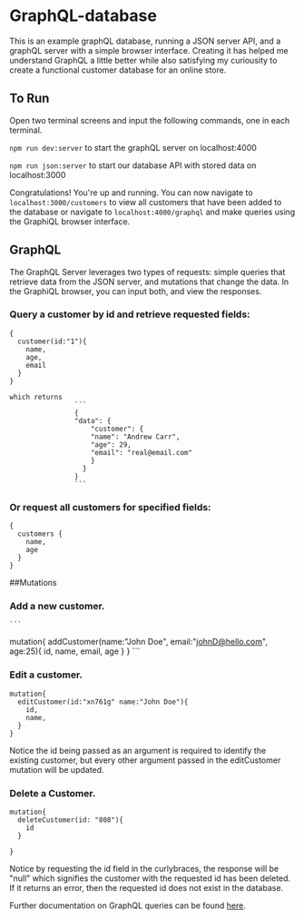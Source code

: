 # GraphQL-database
 This is an example graphQL database, running a JSON server API, and a graphQL server with a simple browser interface. Creating it has helped me understand GraphQL a little better while also satisfying my curiousity to create a functional customer database for an online store.

## To Run
Open two terminal screens and input the following commands, one in each terminal.

`npm run dev:server`  to start the graphQL server on localhost:4000

`npm run json:server` to start our database API with stored data on localhost:3000

Congratulations! You're up and running.
You can now navigate to `localhost:3000/customers` to view all customers that have been added to the database or navigate to `localhost:4000/graphql` and make queries using the GraphiQL browser interface. 


## GraphQL 
 The GraphQL Server leverages two types of requests: simple queries that retrieve data from the JSON server, and mutations that change the data. In the GraphiQL browser, you can input both, and view the responses.

### Query a customer by id and retrieve requested fields:
```
{
  customer(id:"1"){
    name,
    age,
    email
  }
}
```
    which returns
                    ```
                    {
                    "data": {
                        "customer": {
                        "name": "Andrew Carr",
                        "age": 29,
                        "email": "real@email.com"
                        }
                      }
                    }
                    ```
### Or request all customers for specified fields: 
```
{
  customers {
    name,
    age
  }
}
```

##Mutations

### Add a new customer.
    ```
mutation{
  addCustomer(name:"John Doe", email:"johnD@hello.com", age:25){
    id,
    name,
    email,
    age
  }
}
    ```

### Edit a customer.
```
mutation{
  editCustomer(id:"xn761g" name:"John Doe"){
    id,
    name,
  }
}

```
 Notice the id being passed as an argument is required to identify the existing customer, but every other argument passed in the editCustomer mutation will be updated. 


### Delete a Customer. 
```
mutation{
  deleteCustomer(id: "808"){
    id
  }

}
```
Notice by requesting the id field in the curlybraces, the response will be "null" which signifies the customer with the requested id has been deleted. If it returns an error, then the requested id does not exist in the database.


Further documentation on GraphQL queries can be found <a href="https://graphql.org/learn/queries/">here</a>.
